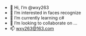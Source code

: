 - 👋 Hi, I’m @wxy263
- 👀 I’m interested in faces recognize
- 🌱 I’m currently learning c#
- 💞️ I’m looking to collaborate on ...
- 📫 wxy263@163.com 

<!---
wxy263/wxy263 is a ✨ special ✨ repository because its `README.md` (this file) appears on your GitHub profile.
You can click the Preview link to take a look at your changes.
--->
